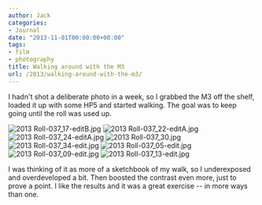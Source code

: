 ```yaml
---
author: Jack
categories:
- Journal
date: "2013-11-01T00:00:00+00:00"
tags:
- film
- photography
title: Walking around with the M3
url: /2013/walking-around-with-the-m3/
---
```


I hadn't shot a deliberate photo in a week, so I grabbed the M3 off the shelf, loaded it up with some HP5 and started walking. The goal was to keep going until the roll was used up.

<img alt="2013 Roll-037_17-editB.jpg" src="/img/imported/2013_Roll-037_17-editB.jpg" />

<img alt="2013 Roll-037_22-editA.jpg" src="/img/imported/2013_Roll-037_22-editA.jpg" />

<img alt="2013 Roll-037_24-editA.jpg" src="/img/imported/2013_Roll-037_24-editA.jpg" />

<img alt="2013 Roll-037_30.jpg" src="/img/imported/2013_Roll-037_30.jpg" />


<img alt="2013 Roll-037_34-edit.jpg" src="/img/imported/2013_Roll-037_34-edit.jpg" />

<img alt="2013 Roll-037_05-edit.jpg" src="/img/imported/2013_Roll-037_05-edit.jpg" />

<img alt="2013 Roll-037_09-edit.jpg" src="/img/imported/2013_Roll-037_09-edit.jpg" />

<img alt="2013 Roll-037_13-edit.jpg" src="/img/imported/2013_Roll-037_13-edit.jpg" />


I was thinking of it as more of a sketchbook of my walk, so I underexposed and
overdeveloped a bit. Then boosted the contrast even more, just to prove a point.
I like the results and it was a great exercise -- in more ways than one.
